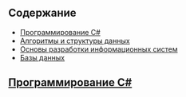
## Содержание

- [Программирование C#](#программирование-C#)
- [Алгоритмы и структуры данных](https://github.com/2Jinx/ITIS/tree/main/Algorithms%20and%20data%20structures "АИСД")
- [Основы разработки информационных систем](https://github.com/2Jinx/ITIS/tree/main/Web "ОРИС")
- [Базы данных](https://github.com/2Jinx/ITIS/tree/main/Database "БД")

## [Программирование C#](https://github.com/2Jinx/ITIS/tree/main/C%23%20programming "Программирование")
